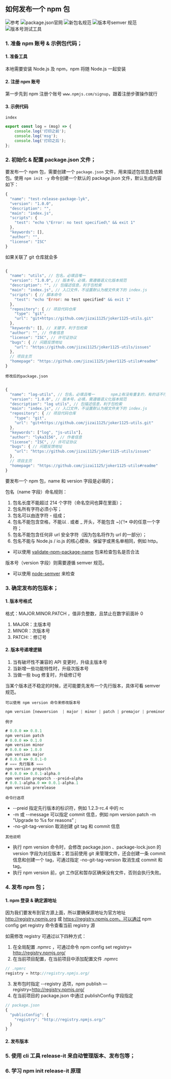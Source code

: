 ## 如何发布一个 npm 包

![参考](https://blog.csdn.net/BASK2312/article/details/128145705)
![package.json官网](https://docs.npmjs.com/cli/v9/configuring-npm/package-json)
![新包名规范](https://blog.csdn.net/wGL3k77y9fR1k61T1aS/article/details/79135673)
![版本号semver 规范](https://semver.org/)
![版本号测试工具](https://semver.npmjs.com/)

### 1. 准备 npm 账号 & 示例包代码；

#### 1. 准备工具

本地需要安装 Node.js 及 npm，npm 将随 Node.js 一起安装

#### 2. 注册 npm 账号

第一步先到 npm 注册个账号 `www.npmjs.com/signup`，跟着注册步骤操作就行

#### 3. 示例代码

`index`

```js
export const log = (msg) => {
	console.log('打印之前');
	console.log('msg');
	console.log('打印之后');
};
```

### 2. 初始化 & 配置 package.json 文件；

要发布一个 npm 包，需要创建一个 `package.json` 文件，用来描述包信息及依赖包。使用 `npm init -y` 命令创建一个默认的 package.json 文件，默认生成内容如下：

```js
{
  "name": "test-release-package-lyk",
  "version": "1.0.0",
  "description": "",
  "main": "index.js",
  "scripts": {
    "test": "echo \"Error: no test specified\" && exit 1"
  },
  "keywords": [],
  "author": "",
  "license": "ISC"
}

```

如果关联了 git 仓库就会多

```js

{
  "name": "utils", // 包名，必填且唯一
  "version": "1.0.0", // 版本号，必填，需遵循语义化版本规范
  "description": "", // 包描述信息，利于包检索
  "main": "index.js", // 入口文件，不设置默认为根文件夹下的 index.js
  "scripts": { // 脚本命令
    "test": "echo "Error: no test specified" && exit 1"
  },
  "repository": { // 项目代码仓库
    "type": "git",
    "url": "git+https://github.com/jizai1125/joker1125-utils.git"
  },
  "keywords": [], // 关键字，利于包检索
  "author": "", // 作者信息
  "license": "ISC", // 许可证协议
  "bugs": { // 问题反馈地址
    "url": "https://github.com/jizai1125/joker1125-utils/issues"
  },
  // 项目主页
  "homepage": "https://github.com/jizai1125/joker1125-utils#readme"
}
```

`修改后的package.json`

```js

{
  "name": "log-utils", // 包名，必填且唯一       npm上有没有重复的，有的话不行
  "version": "1.0.0", // 版本号，必填，需遵循语义化版本规范
  "description": "log utils", // 包描述信息，利于包检索
  "main": "index.js", // 入口文件，不设置默认为根文件夹下的 index.js
  "repository": { // 项目代码仓库
    "type": "git",
    "url": "git+https://github.com/jizai1125/joker1125-utils.git"
  },
  "keywords": ["log", "js-utils"],
  "author": "lyka3156", // 作者信息
  "license": "ISC", // 许可证协议
  "bugs": { // 问题反馈地址
    "url": "https://github.com/jizai1125/joker1125-utils/issues"
  },
  // 项目主页
  "homepage": "https://github.com/jizai1125/joker1125-utils#readme"
}
```

要发布一个 npm 包，name 和 version 字段是必填的；

包名（name 字段）命名规则：

1. 包名长度不能超过 214 个字符（命名空间也算在里面）；
2. 包名所有字符必须小写；
3. 包名可以由连字符 - 组成；
4. 包名不能包含空格，不能以 . 或者 \_ 开头，不能包含 ~)('!\* 中的任意一个字符；
5. 包名不能包含任何非 url 安全字符（因为包名将作为 url 的一部分）；
6. 包名不能与 Node.js / io.js 的核心模块、保留字或黑名单相同，例如 http。

-   可以使用 [validate-npm-package-name](https://github.com/npm/validate-npm-package-name) 包来检查包名是否合法

版本号（version 字段）则需要遵循 semver 规范。

-   可以使用 [node-semver](https://github.com/npm/node-semver) 来检查

### 3. 确定发布的包版本；

#### 1. 版本号格式

格式：MAJOR.MINOR.PATCH ，值非负整数，且禁止在数字前面补 0

1.  MAJOR：主版本号
2.  MINOR：次版本号
3.  PATCH:：修订号

#### 2. 版本号递增逻辑

1. 当有破坏性不兼容的 API 变更时，升级主版本号
2. 当新增一些功能特性时，升级次版本号
3. 当做一些 bug 修复时，升级修订号

当某个版本还不稳定的时候，还可能要先发布一个先行版本，具体可看 semver 规范。

`可以使用 npm version 命令来修改版本号`

```js
npm version [newversion  | major | minor | patch | premajor | preminor | prepatch | prerelease | from-git]
```

`例子`

```js
# 0.0.0 => 0.0.1
npm version patch
# 0.0.0 => 0.1.0
npm version minor
# 0.0.0 => 1.0.0
npm version major
# 0.0.0 => 0.0.1-0
# === 先行版本 ===
npm version prepatch
# 0.0.0 => 0.0.1-alpha.0
npm version prepatch --preid=alpha
# 0.0.1-alpha.0 => 0.0.1-alpha.1
npm version prerelease
```

`命令行选项`

-   --preid 指定先行版本的标识符，例如 1.2.3-rc.4 中的 rc
-   -m 或 --message 可以指定 commit 信息，例如 npm version patch -m "Upgrade to %s for reasons” ;
-   -no-git-tag-version 取消创建 git tag 和 commit 信息

`其他说明`

-   执行 npm version 命令时，会修改 package.json 、package-lock.json 的 version 字段为对应版本；若当前使用 git 来管理文件，还会创建一条 commit 信息和创建一个 tag，可通过指定 -no-git-tag-version 取消生成 commit 和 tag。
-   执行 npm version 前，git 工作区和暂存区确保没有文件，否则会执行失败。

### 4. 发布 npm 包；

#### 1. npm 登录 & 确定源地址

因为我们要发布到官方源上面，所以要确保源地址为官方地址 http://registry.npmjs.org 或 https://registry.npmjs.com，可以通过 npm config get registry 命令查看当前 registry 源

如需修改 registry 可通过以下四种方式：

1. 在全局配置 .npmrc ，可通过命令 npm config set registry= http://registry.npmjs.org/
2. 在当前项目配置，在当前项目中添加配置文件 .npmrc

```js
// .npmrc
registry = http://registry.npmjs.org/
```

3. 发布包时指定 --registry 选项，npm publish —registry=http://registry.npmjs.org/
4. 在当前项目的 package.json 中通过 publishConfig 字段指定

```js
// package.json
{
  "publicConfig": {
    "registry": "http://registry.npmjs.org/"
  }
}
```

#### 2. 发布版本

### 5. 使用 cli 工具 release-it 来自动管理版本、发布包等；

### 6. 学习 npm init release-it 原理
